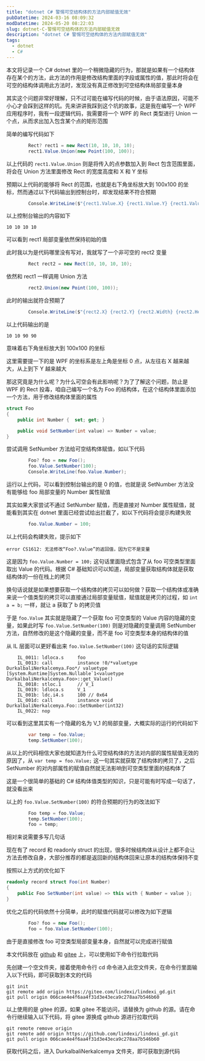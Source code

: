 ```yaml
---
title: "dotnet C# 警惕可空结构体的方法内部赋值无效"
pubDatetime: 2024-03-16 08:09:32
modDatetime: 2024-05-20 08:22:03
slug: dotnet-C-警惕可空结构体的方法内部赋值无效
description: "dotnet C# 警惕可空结构体的方法内部赋值无效"
tags:
  - dotnet
  - C#
---
```





本文将记录一个 C# dotnet 里的一个稍微隐藏的行为，那就是如果有一个结构体存在某个的方法，此方法的作用是修改结构里面的字段或属性的值，那此时将会在可空的结构体调用此方法时，发现没有真正修改到可空结构体局部变量本身

<!--more-->


<!-- CreateTime:2024/3/16 16:09:32 -->

<!-- 发布 -->
<!-- 博客 -->

其实这个问题非常好理解，只不过可能在编写代码的时候，由于语法原因，可能不小心才会踩到这样的坑。先来讲讲我踩到这个坑的故事，这是我在编写一个 WPF 应用程序时，我有一段逻辑代码，我需要将一个 WPF 的 Rect 类型进行 Union 一个点，从而求出加入包含某个点的矩形范围

简单的编写代码如下

```csharp
        Rect? rect1 = new Rect(10, 10, 10, 10);
        rect1.Value.Union(new Point(100, 100));
```

以上代码的 `rect1.Value.Union` 则是将传入的点参数加入到 Rect 包含范围里面，将会在 Union 方法里面修改 Rect 的宽度高度和 X 和 Y 坐标

预期以上代码的能够将 Rect 的范围，也就是右下角坐标放大到 100x100 的坐标，然而通过以下代码输出到控制台时，却发现结果不符合预期

```csharp
        Console.WriteLine($"{rect1.Value.X} {rect1.Value.Y} {rect1.Value.Width} {rect1.Value.Height}");
```

以上控制台输出的内容如下

```
10 10 10 10
```

可以看到 rect1 局部变量依然保持初始的值

此时我以为是代码哪里没有写对，我就写了一个非可空的 rect2 变量

```csharp
        Rect rect2 = new Rect(10, 10, 10, 10);
```

依然和 rect1 一样调用 Union 方法

```csharp
        rect2.Union(new Point(100, 100));
```

此时的输出就符合预期了

```csharp
        Console.WriteLine($"{rect2.X} {rect2.Y} {rect2.Width} {rect2.Height}");
```

以上代码输出的是

```
10 10 90 90
```

意味着右下角坐标放大到 100x100 的坐标

这里需要提一下的是 WPF 的坐标系是左上角是坐标 0 点，从左往右 X 越来越大，从上到下 Y 越来越大

那这究竟是为什么呢？为什么可空会有此影响呢？为了了解这个问题，防止是 WPF 的 Rect 投毒，咱自己编写一个名为 Foo 的结构体，在这个结构体里面添加一个方法，用于修改结构体里面的属性

```csharp
struct Foo
{
    public int Number {  set; get; }

    public void SetNumber(int value) => Number = value;
}
```

尝试调用 SetNumber 方法给可空结构体赋值，如以下代码

```csharp
        Foo? foo = new Foo();
        foo.Value.SetNumber(100);
        Console.WriteLine(foo.Value.Number);
```

运行以上代码，可以看到控制台输出的是 0 的值，也就是说 SetNumber 方法没有能够给 foo 局部变量的 Number 属性赋值

其实如果大家尝试不通过 SetNumber 赋值，而是直接对 Number 属性赋值，就能看到其实在 dotnet 里面已经尝试给出拦截了，如以下代码将会提示构建失败

```csharp
        foo.Value.Number = 100;
```

以上代码会构建失败，提示如下

```
error CS1612: 无法修改“Foo?.Value”的返回值，因为它不是变量
```

这是因为 `foo.Value.Number = 100;` 这句话里面隐式包含了从 foo 可空类型里面取出 Value 的代码。根据 C# 基础知识可以知道，局部变量获取结构体就是获取结构体的一份在栈上的拷贝

换句话说就是如果想要获取一个结构体的拷贝可以如何做？获取一个结构体或准确来说一个值类型的拷贝可以直接通过局部变量赋值，赋值就是拷贝的过程，如 `int a = b;` 一样，就让 a 获取了 b 的拷贝值

于是 `foo.Value` 其实就是隐藏了一个获取 foo 可空类型的 Value 内容的隐藏的变量，如果此时写 `foo.Value.SetNumber(100)` 则是对隐藏的变量调用 SetNumber 方法，自然修改的是这个隐藏的变量，而不是 foo 可空类型本身的结构体的值

从 IL 层面可以更好看出来 `foo.Value.SetNumber(100)` 这句话的实际逻辑

```IL
    IL_0011: ldloca.s     foo
    IL_0013: call         instance !0/*valuetype DurkalbaliNerkalcemya.Foo*/ valuetype [System.Runtime]System.Nullable`1<valuetype DurkalbaliNerkalcemya.Foo>::get_Value()
    IL_0018: stloc.1      // V_1
    IL_0019: ldloca.s     V_1
    IL_001b: ldc.i4.s     100 // 0x64
    IL_001d: call         instance void DurkalbaliNerkalcemya.Foo::SetNumber(int32)
    IL_0022: nop
```

可以看到这里其实有一个隐藏的名为 V_1 的局部变量，大概实际的运行的代码如下

```csharp
        var temp = foo.Value;
        temp.SetNumber(100);
```

从以上的代码相信大家也就知道为什么可空结构体的方法对内部的属性赋值无效的原因了，从 `var temp = foo.Value;` 这一句其实就获取了结构体的拷贝了，之后 SetNumber 的对内部属性的赋值自然就无法影响到可空类型里面的结构体了

这是一个很简单的基础的 C# 结构体值类型的知识，只是可能有时写成一句话了，就没看出来

以上的 `foo.Value.SetNumber(100)` 的符合预期的行为的改法如下

```csharp
        Foo temp = foo.Value;
        temp.SetNumber(100);
        foo = temp;
```

相对来说需要多写几句话

现在有了 record 和 readonly struct 的出现，很多时候结构体从设计上都不会让方法去修改自身，大部分推荐的都是返回新的结构体回来让原本的结构体保持不变

按照以上方式的优化如下

```csharp
readonly record struct Foo(int Number)
{
    public Foo SetNumber(int value) => this with { Number = value };
}
```

优化之后的代码依然十分简单，此时的赋值代码就可以修改为如下逻辑

```csharp
        Foo? foo = new Foo();
        foo = foo.Value.SetNumber(100);
```

由于是直接修改 foo 可空类型局部变量本身，自然就可以完成进行赋值

本文代码放在 [github](https://github.com/lindexi/lindexi_gd/tree/066cae4e4f6aa4f31d3e43eca9c278aa7b546b60/DurkalbaliNerkalcemya) 和 [gitee](https://gitee.com/lindexi/lindexi_gd/tree/066cae4e4f6aa4f31d3e43eca9c278aa7b546b60/DurkalbaliNerkalcemya) 上，可以使用如下命令行拉取代码

先创建一个空文件夹，接着使用命令行 cd 命令进入此空文件夹，在命令行里面输入以下代码，即可获取到本文的代码

```
git init
git remote add origin https://gitee.com/lindexi/lindexi_gd.git
git pull origin 066cae4e4f6aa4f31d3e43eca9c278aa7b546b60
```

以上使用的是 gitee 的源，如果 gitee 不能访问，请替换为 github 的源。请在命令行继续输入以下代码，将 gitee 源换成 github 源进行拉取代码

```
git remote remove origin
git remote add origin https://github.com/lindexi/lindexi_gd.git
git pull origin 066cae4e4f6aa4f31d3e43eca9c278aa7b546b60
```

获取代码之后，进入 DurkalbaliNerkalcemya 文件夹，即可获取到源代码
